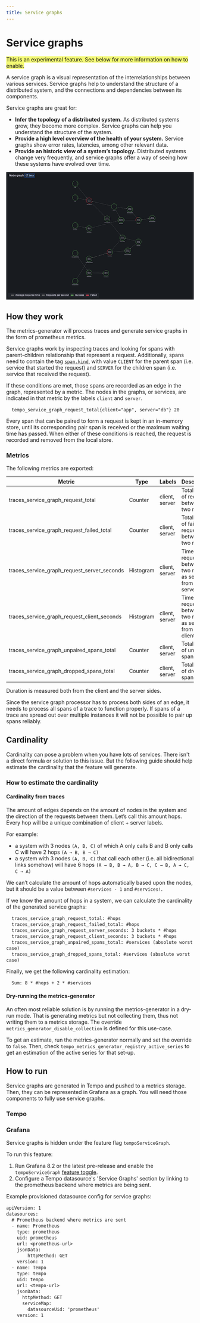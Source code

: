 ```yaml
---
title: Service graphs
---
```


# Service graphs

<span style="background-color:#f3f973;">This is an experimental feature. See below for more information on how to enable.</span>

A service graph is a visual representation of the interrelationships between various services.
Service graphs help to understand the structure of a distributed system,
and the connections and dependencies between its components.

Service graphs are great for:

- **Infer the topology of a distributed system.**
  As distributed systems grow, they become more complex.
  Service graphs can help you understand the structure of the system.
- **Provide a high level overview of the health of your system.**
  Service graphs show error rates, latencies, among other relevant data.
- **Provide an historic view of a system’s topology.**
  Distributed systems change very frequently,
  and service graphs offer a way of seeing how these systems have evolved over time.

<p align="center"><img src="service-graphs.png" alt="Service graphs example"></p>

## How they work

The metrics-generator will process traces and generate service graphs in the form of prometheus metrics.

Service graphs work by inspecting traces and looking for spans with parent-children relationship that represent a request.
Additionally, spans need to contain the tag [`span.kind`](https://github.com/open-telemetry/opentelemetry-specification/blob/main/specification/trace/api.md#spankind),
with value `CLIENT` for the parent span (i.e. service that started the request) and `SERVER` for the children span (i.e. service that received the request).

If these conditions are met, those spans are recorded as an edge in the graph, represented by a metric.
The nodes in the graphs, or services, are indicated in that metric by the labels `client` and `server`.

```
  tempo_service_graph_request_total{client="app", server="db"} 20
```

Every span that can be paired to form a request is kept in an in-memory store,
until its corresponding pair span is received or the maximum waiting time has passed.
When either of these conditions is reached, the request is recorded and removed from the local store.

### Metrics

The following metrics are exported:

| Metric                                      | Type      | Labels         | Description                                                  |
|---------------------------------------------|-----------|----------------|--------------------------------------------------------------|
| traces_service_graph_request_total          | Counter   | client, server | Total count of requests between two nodes                    |
| traces_service_graph_request_failed_total   | Counter   | client, server | Total count of failed requests between two nodes             |
| traces_service_graph_request_server_seconds | Histogram | client, server | Time for a request between two nodes as seen from the server |
| traces_service_graph_request_client_seconds | Histogram | client, server | Time for a request between two nodes as seen from the client |
| traces_service_graph_unpaired_spans_total   | Counter   | client, server | Total count of unpaired spans                                |
| traces_service_graph_dropped_spans_total    | Counter   | client, server | Total count of dropped spans                                 |

Duration is measured both from the client and the server sides.

Since the service graph processor has to process both sides of an edge,
it needs to process all spans of a trace to function properly.
If spans of a trace are spread out over multiple instances it will not be possible to pair up spans reliably.

## Cardinality

Cardinality can pose a problem when you have lots of services.
There isn't a direct formula or solution to this issue.
But the following guide should help estimate the cardinality that the feature will generate.

### How to estimate the cardinality

#### Cardinality from traces

The amount of edges depends on the amount of nodes in the system and the direction of the requests between them.
Let’s call this amount hops. Every hop will be a unique combination of client + server labels.

For example:
- a system with 3 nodes `(A, B, C)` of which A only calls B and B only calls C will have 2 hops `(A → B, B → C)`
- a system with 3 nodes `(A, B, C)` that call each other (i.e. all bidirectional links somehow) will have 6 hops `(A → B, B → A, B → C, C → B, A → C, C → A)`

We can’t calculate the amount of hops automatically based upon the nodes,
but it should be a value between `#services - 1` and `#services!`.

If we know the amount of hops in a system, we can calculate the cardinality of the generated service graphs:

```
  traces_service_graph_request_total: #hops
  traces_service_graph_request_failed_total: #hops
  traces_service_graph_request_server_seconds: 3 buckets * #hops
  traces_service_graph_request_client_seconds: 3 buckets * #hops
  traces_service_graph_unpaired_spans_total: #services (absolute worst case)
  traces_service_graph_dropped_spans_total: #services (absolute worst case)
```

Finally, we get the following cardinality estimation:

```
  Sum: 8 * #hops + 2 * #services
```

#### Dry-running the metrics-generator

An often most reliable solution is by running the metrics-generator in a dry-run mode.
That is generating metrics but not collecting them, thus not writing them to a metrics storage.
The override `metrics_generator_disable_collection` is defined for this use-case.

To get an estimate, run the metrics-generator normally and set the override to `false`.
Then, check `tempo_metrics_generator_registry_active_series` to get an estimation of the active series for that set-up.

## How to run

Service graphs are generated in Tempo and pushed to a metrics storage.
Then, they can be represented in Grafana as a graph.
You will need those components to fully use service graphs.

### Tempo

<!-- TODO: Link to operations folder -->

### Grafana

Service graphs is hidden under the feature flag `tempoServiceGraph`.

To run this feature:
1. Run Grafana 8.2 or the latest pre-release and enable the `tempoServiceGraph` [feature toggle](https://grafana.com/docs/grafana/latest/packages_api/data/featuretoggles/#temposervicegraph-property).
2. Configure a Tempo datasource's 'Service Graphs' section by linking to the prometheus backend where metrics are being sent.

Example provisioned datasource config for service graphs:

```
apiVersion: 1
datasources:
  # Prometheus backend where metrics are sent
  - name: Prometheus
    type: prometheus
    uid: prometheus
    url: <prometheus-url>
    jsonData:
        httpMethod: GET
    version: 1
  - name: Tempo
    type: tempo
    uid: tempo
    url: <tempo-url>
    jsonData:
      httpMethod: GET
      serviceMap:
        datasourceUid: 'prometheus'
    version: 1
```

